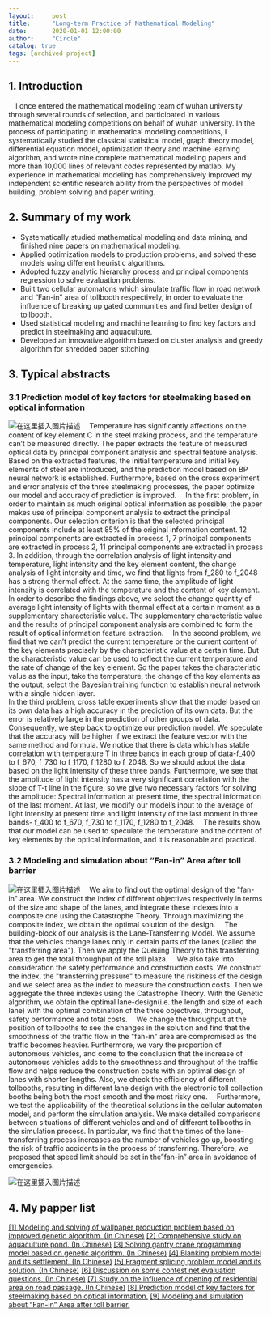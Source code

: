 ```yaml
---
layout:     post
title:      "Long-term Practice of Mathematical Modeling"
date:       2020-01-01 12:00:00
author:     "Circle"
catalog: true
tags: [archived project]
---
```

## 1. Introduction
&emsp;I once entered the mathematical modeling team of wuhan university through several rounds of selection, and participated in various mathematical modeling competitions on behalf of wuhan university. In the process of participating in mathematical modeling competitions, I systematically studied the classical statistical model, graph theory model, differential equation model, optimization theory and machine learning algorithm, and wrote nine complete mathematical modeling papers  and more than 10,000 lines of relevant codes represented by matlab. My experience in mathematical modeling has comprehensively improved my independent scientific research ability from the perspectives of model building, problem solving and paper writing.
## 2. Summary of my work

 - Systematically studied mathematical modeling and data mining, and finished nine papers on mathematical modeling.
 - Applied optimization models to production problems, and solved these models using different heuristic algorithms.
 - Adopted fuzzy analytic hierarchy process and principal components regression to solve evaluation problems.
 - Built two cellular automatons which simulate traffic flow in road network and “Fan-in” area of tollbooth respectively, in order to evaluate the influence of breaking up gated communities and find better design of tollbooth.
 - Used statistical modeling and machine learning to find key factors and predict in steelmaking and aquaculture.
 - Developed an innovative algorithm based on cluster analysis and greedy algorithm for shredded paper stitching.

## 3. Typical abstracts 
### 3.1 Prediction model of key factors for steelmaking based on optical information
![在这里插入图片描述](https://img-blog.csdnimg.cn/20190808202703977.jpg?x-oss-process=image/watermark,type_ZmFuZ3poZW5naGVpdGk,shadow_10,text_aHR0cHM6Ly9ibG9nLmNzZG4ubmV0L3NreXRydWluZQ==,size_16,color_FFFFFF,t_70)
&emsp;Temperature has significantly affections on the content of key element C in the steel making process, and the temperature can’t be measured directly. The paper extracts the feature of measured optical data by principal component analysis and spectral feature analysis. Based on the extracted features, the initial temperature and initial key elements of steel are introduced, and the prediction model based on BP neural network is established. Furthermore, based on the cross experiment and error analysis of the three steelmaking processes, the paper optimize our model and accuracy of prediction is improved.
&emsp;In the first problem, in order to maintain as much original optical information as possible, the paper makes use of principal component analysis to extract the principal components. Our selection criterion is that the selected principal components include at least 85% of the original information content. 12 principal components are extracted in process 1, 7 principal components are extracted in process 2, 11 principal components are extracted in process 3. In addition, through the correlation analysis of light intensity and temperature, light intensity and the key element content, the change analysis of light intensity and time, we find that lights from f_280 to f_2048 has a strong thermal effect. At the same time, the amplitude of light intensity is correlated with the temperature and the content of key element. In order to describe the findings above, we select the change quantity of average light intensity of lights with thermal effect at a certain moment as a supplementary characteristic value. The supplementary characteristic value and the results of principal component analysis are combined to form the result of optical information feature extraction.
&emsp;In the second problem, we find that we can’t predict the current temperature or the current content of the key elements precisely by the characteristic value at a certain time. But the characteristic value can be used to reflect the current temperature and the rate of change of the key element. So the paper takes the characteristic value as the input, take the temperature, the change of the key elements as the output, select the Bayesian training function to establish neural network with a single hidden layer.  
In the third problem, cross table experiments show that the model based on its own data has a high accuracy in the prediction of its own data. But the error is relatively large in the prediction of other groups of data. Consequently, we step back to optimize our prediction model. We speculate that the accuracy will be higher if we extract the feature vector with the same method and formula. We notice that there is data which has stable correlation with temperature T in three bands in each group of data-f_400 to f_670, f_730 to f_1170, f_1280 to f_2048. So we should adopt the data based on the light intensity of these three bands. Furthermore, we see that the amplitude of light intensity has a very significant correlation with the slope of T-t line in the figure, so we give two necessary factors for solving the amplitude: Spectral information at present time, the spectral information of the last moment. At last, we modify our model’s input to the average of light intensity at present time and light intensity of the last moment in three bands- f_400 to f_670, f_730 to f_1170, f_1280 to f_2048.
&emsp;The results show that our model can be used to speculate the temperature and the content of key elements by the optical information, and it is reasonable and practical.
### 3.2 Modeling and simulation about “Fan-in” Area after toll barrier
![在这里插入图片描述](https://img-blog.csdnimg.cn/20190808202942411.jpg?x-oss-process=image/watermark,type_ZmFuZ3poZW5naGVpdGk,shadow_10,text_aHR0cHM6Ly9ibG9nLmNzZG4ubmV0L3NreXRydWluZQ==,size_16,color_FFFFFF,t_70)
&emsp;We aim to find out the optimal design of the "fan-in" area. We construct the index of different objectives respectively in terms of the size and shape of the lanes, and integrate these indexes into a composite one using the Catastrophe Theory. Through maximizing the composite index, we obtain the optimal solution of the design.
&emsp;The building-block of our analysis is the Lane-Transferring Model. We assume that the vehicles change lanes only in certain parts of the lanes (called the "transferring area"). Then we apply the Queuing Theory to this transferring area to get the total throughput of the toll plaza.
&emsp;We also take into consideration the safety performance and construction costs. We construct the index, the "transferring pressure" to measure the riskiness of the design and we select area as the index to measure the construction costs. Then we aggregate the three indexes using the Catastrophe Theory. With the Genetic algorithm, we obtain the optimal lane-design(i.e. the length and size of each lane) with the optimal combination of the three objectives, throughput, safety performance and total costs.
&emsp;We change the throughput at the position of tollbooths to see the changes in the solution and find that the smoothness of the traffic flow in the "fan-in" area are compromised as the traffic becomes heavier. Furthermore, we vary the proportion of autonomous vehicles, and come to the conclusion that the increase of autonomous vehicles adds to the smoothness and throughput of the traffic flow and helps reduce the construction costs with an optimal design of lanes with shorter lengths. Also, we check the efficiency of different tollbooths, resulting in different lane design with the electronic toll collection booths being both the most smooth and the most risky one.
&emsp;Furthermore, we test the applicability of the theoretical solutions in the cellular automaton model, and perform the simulation analysis. We make detailed comparisons between situations of different vehicles and and of different tollbooths in the simulation process. In particular, we find that the times of the lane-transferring process increases as the number of vehicles go up, boosting the risk of traffic accidents in the process of transferring. Therefore, we proposed that speed limit should be set in the”fan-in” area in avoidance of emergencies.

![在这里插入图片描述](https://img-blog.csdnimg.cn/20190808202958486.jpg?x-oss-process=image/watermark,type_ZmFuZ3poZW5naGVpdGk,shadow_10,text_aHR0cHM6Ly9ibG9nLmNzZG4ubmV0L3NreXRydWluZQ==,size_16,color_FFFFFF,t_70)

## 4. My papper list
[\[1\] Modeling and solving of wallpaper production problem based on improved genetic algorithm. (In Chinese)](https://file-1253725173.cos.ap-chengdu.myqcloud.com/PWeb/M1.pdf)
[\[2\] Comprehensive study on aquaculture pond. (In Chinese)](https://file-1253725173.cos.ap-chengdu.myqcloud.com/PWeb/M2.pdf)
[\[3\] Solving gantry crane programming model based on genetic algorithm. (In Chinese)](https://file-1253725173.cos.ap-chengdu.myqcloud.com/PWeb/M3.pdf)
[\[4\] Blanking problem model and its settlement. (In Chinese)](https://file-1253725173.cos.ap-chengdu.myqcloud.com/PWeb/M4.pdf)
[\[5\] Fragment splicing problem model and its solution. (In Chinese)](https://file-1253725173.cos.ap-chengdu.myqcloud.com/PWeb/M5.pdf)
[\[6\] Discussion on some contest net evaluation questions. (In Chinese)](https://file-1253725173.cos.ap-chengdu.myqcloud.com/PWeb/M6.pdf)
[\[7\] Study on the influence of opening of residential area on road passage. (In Chinese)](https://file-1253725173.cos.ap-chengdu.myqcloud.com/PWeb/M7.pdf)
[\[8\] Prediction model of key factors for steelmaking based on optical information.](https://file-1253725173.cos.ap-chengdu.myqcloud.com/PWeb/M8.pdf)
[\[9\] Modeling and simulation about “Fan-in” Area after toll barrier.](https://file-1253725173.cos.ap-chengdu.myqcloud.com/PWeb/M9.pdf)
